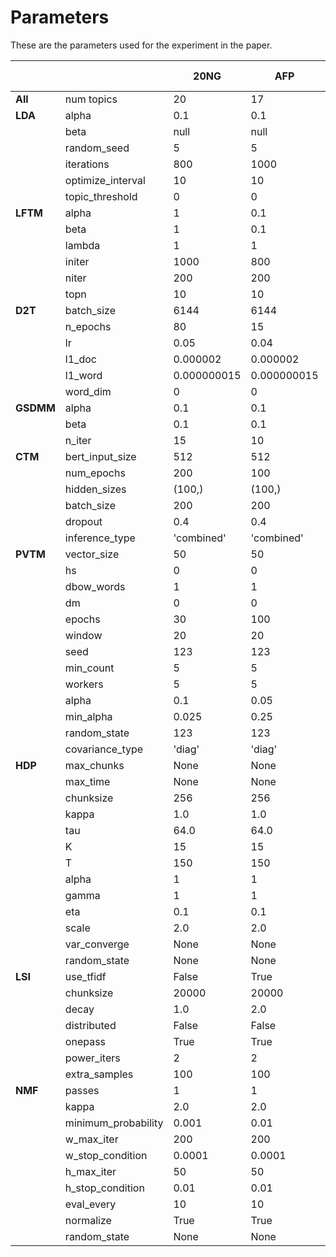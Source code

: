 # Parameters

These are the parameters used for the experiment in the paper.

|       	|                   	| 20NG        	| AFP         	| Yahoo-Balanced| Yahoo-Unbalanced |
|-------	|-------------------	|-------------	|-------------	|-------------	|-------------	|
| **All**   | num topics        	| 20          	| 17          	| 26          	| 26          	|
| **LDA**  	| alpha             	| 0.1         	| 0.1         	| 10         	| 10         	| 
|       	| beta              	| null        	| null        	| null        	| null        	|
|       	| random_seed       	| 5           	| 5          	| 5            	| 5           	|
|       	| iterations        	| 800         	| 1000         	| 1500        	| 1400         	|
|       	| optimize_interval 	| 10          	| 10           	| 10          	| 20          	|
|       	| topic_threshold   	| 0           	| 0            	| 0           	| 0           	|
| **LFTM**  | alpha             	| 1           	| 0.1          	| 1.0         	| 1.0       	|
|       	| beta              	| 1           	| 0.1          	| 0.1         	| 0.1         	|
|       	| lambda            	| 1           	| 1            	| 1           	| 1           	|
|       	| initer            	| 1000        	| 800          	| 500         	| 1000         	|
|       	| niter             	| 200         	| 200          	| 100         	| 100         	|
|       	| topn              	| 10          	| 10           	| 10          	| 10          	|
| **D2T**  	| batch_size        	| 6144        	| 6144         	| 6144        	| 3072        	|
|       	| n_epochs          	| 80          	| 15           	| 20          	| 40          	|
|       	| lr                	| 0.05        	| 0.04         	| 0.05        	| 0.1        	|
|       	| l1_doc            	| 0.000002    	| 0.000002     	| 0.000002    	| 0.000002    	|
|       	| l1_word           	| 0.000000015  	| 0.000000015 	| 0.000000015 	| 0.000000015 	|
|       	| word_dim          	| 0           	| 0           	| 0           	| 0           	|
| **GSDMM** | alpha             	| 0.1         	| 0.1         	| 1.0         	| 1.0         	|
|       	| beta              	| 0.1         	| 0.1         	| 1.0         	| 1.0         	|
|       	| n_iter            	| 15          	| 10          	| 10          	| 10          	|
| **CTM**   | bert_input_size       | 512        	| 512      	    | 512      	    | 0.1         	|
|       	| num_epochs            | 200         	| 100     	    | 25     	    | 25         	|
|       	| hidden_sizes          | (100,)       	| (100,)        | (200,)        | (200,)        |
|       	| batch_size           	| 200          	| 200          	| 200          	| 10          	|
|       	| dropout           	| 0.4          	| 0.4          	| 0.4          	| 10          	|
|       	| inference_type       	| 'combined' 	| 'combined'  	| 'combined'  	| 'combined'    |
| **PVTM**  | vector_size           | 50        	| 50            | 50            | 50         	|
|       	| hs                    | 0         	|  0      	    | 0      	    | 0.1         	|
|       	| dbow_words            | 1          	|  1        	|  1        	| 10          	|
|       	| dm                   	| 0          	|  0        	| 0         	| 10          	|
|       	| epochs       	        | 30 	        |  100        	| 100        	| 30          	|
|       	| window       	        | 20   	        |  20       	| 20       	    | 10          	|
|       	| seed       	        | 123 	        |  123       	| 123       	| 10          	|
|       	| min_count       	    | 5 	        |  5         	| 5         	| 10          	|
|       	| workers       	    | 5 	        |  5         	| 5         	| 10          	|
|       	| alpha       	        | 0.1    	    |  0.05         |  0.05         | 0.01          |
|       	| min_alpha       	    | 0.025 	    |  0.25        	| 0.25        	| 10          	|
|       	| random_state       	| 123 	        |  123         	| 123         	| 10          	|
|       	| covariance_type       | 'diag' 	    |  'diag'      	| 'diag'      	| 10          	|
| **HDP**   | max_chunks            | None        	| None          | None          | 0.1         	|
|       	| max_time              | None         	| None     	    | None     	    | 0.1         	|
|       	| chunksize             | 256         	| 256          	| 256          	| 10          	|
|       	| kappa                 | 1.0          	| 1.0          	| 1.0          	| 10          	|
|       	| tau       	        | 64.0 	        | 64.0        	| 64.0        	| 10          	|
|       	| K       	            | 15 	        | 15          	| 15          	| 10          	|
|       	| T       	            | 150 	        | 150          	| 150          	| 10          	|
|       	| alpha       	        | 1	            | 1         	| 1         	| 10          	|
|       	| gamma       	        | 1 	        | 1          	| 1          	| 10          	|
|       	| eta       	        | 0.1 	        | 0.1          	| 0.1          	| 0.1          	|
|       	| scale       	        | 2.0	        | 2.0          	| 2.0          	| 2.0          	|
|       	| var_converge       	| None 	        | None        	| None        	| 10          	|
|       	| random_state          | None 	        | None        	| None        	| 10          	|
| **LSI**   | use_tfidf             | False        	| True        	| True        	| True        	|
|       	| chunksize             | 20000         | 20000         | 20000         | 10          	|
|       	| decay                 | 1.0          	| 2.0          	| 2.0          	| 1.0          	|
|       	| distributed       	| False 	    | False      	| False      	| 10          	|
|       	| onepass       	    | True 	        | True       	| True       	| 10          	|
|       	| power_iters       	| 2 	        | 2         	| 2         	| 10          	|
|       	| extra_samples         | 100 	        | 100          	| 3000          | 3000        	|
| **NMF**   | passes                | 1        	    | 1        	    | 1        	    | 0.1         	|
|       	| kappa                 | 2.0         	| 2.0          	| 2.0          	| 10          	|
|       	| minimum_probability   | 0.001         | 0.01        	| 0.01        	| 10          	|
|       	| w_max_iter       	    | 200 	        | 200          	| 200          	| 10          	|
|       	| w_stop_condition      | 0.0001 	    | 0.0001      	| 0.0001      	| 10          	|
|       	| h_max_iter            | 50 	        | 50        	| 50        	| 10          	|
|       	| h_stop_condition      | 0.01 	        | 0.01       	| 0.01       	| 10          	|
|       	| eval_every            | 10 	        | 10          	| 10          	| 10          	|
|       	| normalize             | True 	        | True      	| True      	| 10          	|
|       	| random_state          | None 	        | None      	| None      	| 10          	|
